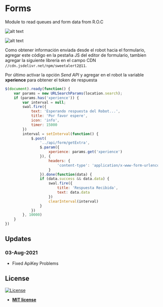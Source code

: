 # Forms
Module to read queues and form data from R.O.C

![alt text](https://raw.githubusercontent.com/rocketbot-cl/Forms/master/example/forms.png)

![alt text](https://raw.githubusercontent.com/rocketbot-cl/Forms/master/example/queues.png)

Como obtener información enviada desde el robot hacia el formulario, agregar este código en la pestaña JS del editor de formulario, tambien agregar la siguiente librería en el campo CDN  ```//cdn.jsdelivr.net/npm/sweetalert2@11```.

Por último activar la opción _Send API_ y agregar en el robot la variable __xperience__ para obtener el token de respuesta 

```js
$(document).ready(function() {
    var params = new URLSearchParams(location.search);
    if (params.has('xperience')) {
        var interval = null;
        swal.fire({
            text: 'Esperando respuesta del Robot...',
            title: 'Por favor espere',
            icon: 'info',
            timer: 15000
        })
        interval = setInterval(function() {
            $.post(
                '../api/form/getExtra',
                $.param({
                    xperience: params.get('xperience')
                }), {
                    headers: {
                        'content-type': 'application/x-www-form-urlencoded'
                    }
                }).done(function(data) {
                if (data.success && data.data) {
                    swal.fire({
                        title: 'Respuesta Recibida',
                        text: data.data
                    })
                    clearInterval(interval)
                }
            })
        }, 10000)
    }
})
```


## Updates
### 03-Aug-2021
- Fixed ApiKey Problems

<h2>License</h2>

<p><a href="http://badges.mit-license.org" rel="nofollow"><img src="https://camo.githubusercontent.com/107590fac8cbd65071396bb4d04040f76cde5bde/687474703a2f2f696d672e736869656c64732e696f2f3a6c6963656e73652d6d69742d626c75652e7376673f7374796c653d666c61742d737175617265" alt="License" data-canonical-src="http://img.shields.io/:license-mit-blue.svg?style=flat-square" style="max-width:100%;"></a></p>

<ul>
  <li><strong><a href="http://opensource.org/licenses/mit-license.php" rel="nofollow">MIT license</a></strong></li>
</ul>
